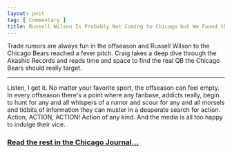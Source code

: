 ```yaml
---
layout: post
tag: [ Commentary ]
title: Russell Wilson Is Probably Not Coming to Chicago but We Found the QB That Should
---
```


Trade rumors are always fun in the offseason and Russell Wilson to the Chicago Bears reached a fever pitch. Craig takes a deep dive through the Akashic Records and reads time and space to find the real QB the Chicago Bears should really target.

---

Listen, I get it. No matter your favorite sport, the offseason can feel empty. In every offseason there's a point where any fanbase, addicts really, begin to hunt for any and all whispers of a rumor and scour for any and all morsels and tidbits of information they can muster in a desperate search for action. Action, ACTION, ACTION! Action of any kind. And the media is all too happy to indulge their vice.

<h3><a href="https://www.chicagojournal.com/opinion-russell-wilson-is-probably-not-coming-to-chicago-but-we-found-the-qb-that-should/">Read the rest in the Chicago Journal...</a></h3>

<br/>
